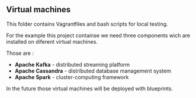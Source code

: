 ## Virtual machines

This folder contains Vagrantfiles and bash scripts for local testing.
 
For the example this project containse we need three components wich are
installed on diferent virtual machines. 

Those are :

* **Apache Kafka** - distributed streaming platform
* **Apache Cassandra** - distributed database management system
* **Apache Spark** - cluster-computing framework

In the future those virtual machines will be deployed with blueprints.